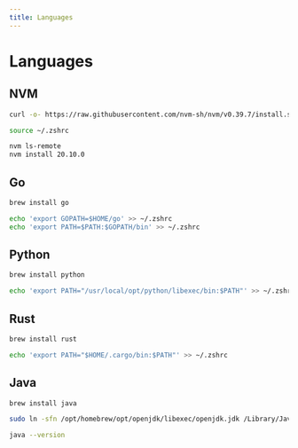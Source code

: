 ```yaml
---
title: Languages
---
```


# Languages

## NVM

```bash
curl -o- https://raw.githubusercontent.com/nvm-sh/nvm/v0.39.7/install.sh | bash
```

```bash
source ~/.zshrc
```

```bash
nvm ls-remote
nvm install 20.10.0
```

## Go

```bash
brew install go
```

```bash
echo 'export GOPATH=$HOME/go' >> ~/.zshrc
echo 'export PATH=$PATH:$GOPATH/bin' >> ~/.zshrc
```

## Python

```bash
brew install python
```

```bash
echo 'export PATH="/usr/local/opt/python/libexec/bin:$PATH"' >> ~/.zshrc
```

## Rust

```bash
brew install rust
```

```bash
echo 'export PATH="$HOME/.cargo/bin:$PATH"' >> ~/.zshrc
```

## Java

```bash
brew install java
```

```bash
sudo ln -sfn /opt/homebrew/opt/openjdk/libexec/openjdk.jdk /Library/Java/JavaVirtualMachines/openjdk.jdk
```

```bash
java --version
```
